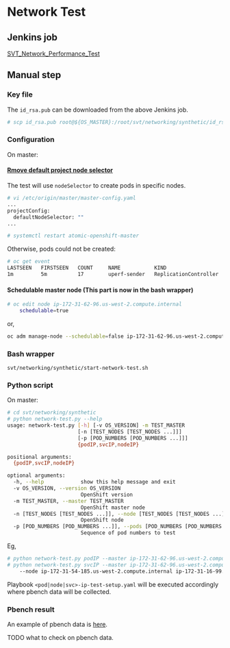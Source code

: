 # Network Test

## Jenkins job

[SVT_Network_Performance_Test](https://openshift-qe-jenkins.rhev-ci-vms.eng.rdu2.redhat.com/job/SVT_Network_Performance_Test/)


## Manual step

### Key file
The <code>id_rsa.pub</code> can be downloaded from the above Jenkins job.

```sh
# scp id_rsa.pub root@${OS_MASTER}:/root/svt/networking/synthetic/id_rsa.pub
```

### Configuration
On master:

#### [Rmove default project node selector](https://docs.openshift.org/latest/admin_guide/managing_projects.html#using-node-selectors)
The test will use <code>nodeSelector</code> to create pods in specific nodes.

```sh
# vi /etc/origin/master/master-config.yaml
...
projectConfig:
  defaultNodeSelector: ""
...

# systemctl restart atomic-openshift-master
```

Otherwise, pods could not be created:

```sh
# oc get event
LASTSEEN   FIRSTSEEN   COUNT     NAME           KIND                    SUBOBJECT   TYPE      REASON         SOURCE                   MESSAGE
1m         5m          17        uperf-sender   ReplicationController               Warning   FailedCreate   replication-controller   Error creating: pods "" is forbidden: pod node label selector conflicts with its project node label selector
```

#### Schedulable master node (This part is now in the bash wrapper)

```sh
# oc edit node ip-172-31-62-96.us-west-2.compute.internal
    schedulable=true
```

or,

```sh
oc adm manage-node --schedulable=false ip-172-31-62-96.us-west-2.compute.internal
```

### Bash wrapper

<code>svt/networking/synthetic/start-network-test.sh</code>

### Python script

On master:

```sh
# cd svt/networking/synthetic
# python network-test.py --help
usage: network-test.py [-h] [-v OS_VERSION] -m TEST_MASTER
                       [-n [TEST_NODES [TEST_NODES ...]]]
                       [-p [POD_NUMBERS [POD_NUMBERS ...]]]
                       {podIP,svcIP,nodeIP}

positional arguments:
  {podIP,svcIP,nodeIP}

optional arguments:
  -h, --help            show this help message and exit
  -v OS_VERSION, --version OS_VERSION
                        OpenShift version
  -m TEST_MASTER, --master TEST_MASTER
                        OpenShift master node
  -n [TEST_NODES [TEST_NODES ...]], --node [TEST_NODES [TEST_NODES ...]]
                        OpenShift node
  -p [POD_NUMBERS [POD_NUMBERS ...]], --pods [POD_NUMBERS [POD_NUMBERS ...]]
                        Sequence of pod numbers to test
```

Eg,

```sh
# python network-test.py podIP --master ip-172-31-62-96.us-west-2.compute.internal --pods 1
# python network-test.py svcIP --master ip-172-31-62-96.us-west-2.compute.internal \
    --node ip-172-31-54-185.us-west-2.compute.internal ip-172-31-16-99.us-west-2.compute.internal --pods 2
```

Playbook <code>\<pod|node|svc\>-ip-test-setup.yaml</code> will be executed
accordingly where pbench data will be collected.

### Pbench result

An example of pbench data is [here](http://pbench.perf.lab.eng.bos.redhat.com/results/EC2::ip-172-31-62-96/).

TODO what to check on pbench data.
